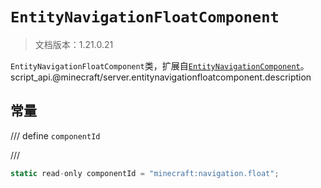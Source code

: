 # `EntityNavigationFloatComponent`

> 文档版本：1.21.0.21

`EntityNavigationFloatComponent`类，扩展自[`EntityNavigationComponent`](./entitynavigationcomponent.md)。script_api.@minecraft/server.entitynavigationfloatcomponent.description

## 常量

/// define
`componentId`


///

```js
static read-only componentId = "minecraft:navigation.float";
```

